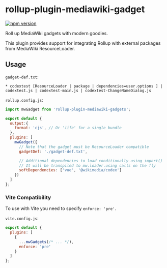 # rollup-plugin-mediawiki-gadget

<a href="https://www.npmjs.com/package/rollup-plugin-mediawiki-gadget">
  <img src="https://img.shields.io/npm/v/rollup-plugin-mediawiki-gadget.svg" alt="npm version" >
</a>

Roll up MediaWiki gadgets with modern goodies.

This plugin provides support for integrating Rollup with external packages from MediaWiki ResourceLoader.


## Usage
`gadget-def.txt`:
```
* codextest [ResourceLoader | package | dependencies=user.options ] | codextest.js | codextest-main.js | codextest-ChangeNameDialog.js
```

`rollup.config.js`:
```js
import mwGadget from 'rollup-plugin-mediawiki-gadgets';

export default {
  output:{
    format: 'cjs', // Or 'iife' for a single bundle
  },
  plugins: [
    mwGadget({
      // Note that the gadget must be ResourceLoader compatible
      gadgetDef: './gadget-def.txt',

      // Additional dependencies to load conditionally using import()
      // It will be transpiled to mw.loader.using calls on the fly
      softDependencies: ['vue', '@wikimedia/codex']
    })
  ]
};
```

### Vite Compatibility
To use with Vite you need to specify `enforce: 'pre'`.

`vite.config.js`:
```js
export default {
  plugins: [
    {
      ...mwGadgets(/* ... */),
      enforce: 'pre'
    }
  ]
};
```
